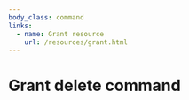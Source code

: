 ```yaml
---
body_class: command
links:
  - name: Grant resource
    url: /resources/grant.html
---
```


# Grant delete command

<section>

</section>

